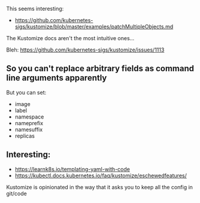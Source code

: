 This seems interesting: 
- https://github.com/kubernetes-sigs/kustomize/blob/master/examples/patchMultipleObjects.md

The Kustomize docs aren't the most intuitive ones...

Bleh: https://github.com/kubernetes-sigs/kustomize/issues/1113

## So you can't replace arbitrary fields as command line arguments apparently
But you can set:
- image
- label
- namespace
- nameprefix
- namesuffix
- replicas

## Interesting: 
- https://learnk8s.io/templating-yaml-with-code
- https://kubectl.docs.kubernetes.io/faq/kustomize/eschewedfeatures/

Kustomize is opinionated in the way that it asks you to keep all the config in git/code


